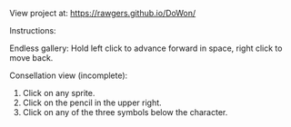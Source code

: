 View project at:
https://rawgers.github.io/DoWon/

Instructions:

Endless gallery:
Hold left click to advance forward in space, right click to move back.

Consellation view (incomplete):
1. Click on any sprite.
2. Click on the pencil in the upper right.
3. Click on any of the three symbols below the character.
